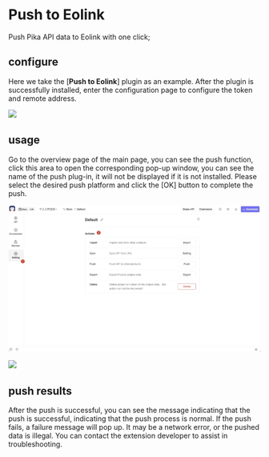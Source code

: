 # Push to Eolink

Push Pika API data to Eolink with one click;

## configure

Here we take the [**Push to Eolink**] plugin as an example. After the plugin is successfully installed, enter the configuration page to configure the token and remote address.

![](https://raw.githubusercontent.com/kamalyes/pika-extensions/master/packages/pika-push-eolink/assets/images/image-05-20_17-09-50.jpg)

## usage

Go to the overview page of the main page, you can see the push function, click this area to open the corresponding pop-up window, you can see the name of the push plug-in, it will not be displayed if it is not installed. Please select the desired push platform and click the [OK] button to complete the push.

![](https://raw.githubusercontent.com/kamalyes/pika-extensions/master/shared/assets/images/overview-en.png)

![](https://raw.githubusercontent.com/kamalyes/pika-extensions/master/packages/pika-push-eolink/assets/images/image-20220512173054947.png)

## push results

After the push is successful, you can see the message indicating that the push is successful, indicating that the push process is normal. If the push fails, a failure message will pop up. It may be a network error, or the pushed data is illegal. You can contact the extension developer to assist in troubleshooting.
